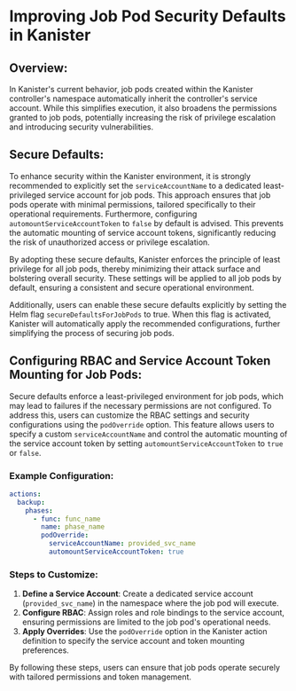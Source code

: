 # Improving Job Pod Security Defaults in Kanister

## Overview:
In Kanister's current behavior, job pods created within the Kanister controller's namespace automatically inherit the controller's service account. While this simplifies execution, it also broadens the permissions granted to job pods, potentially increasing the risk of privilege escalation and introducing security vulnerabilities.

## Secure Defaults:
To enhance security within the Kanister environment, it is strongly recommended to explicitly set the `serviceAccountName` to a dedicated least-privileged service account for job pods. This approach ensures that job pods operate with minimal permissions, tailored specifically to their operational requirements. Furthermore, configuring `automountServiceAccountToken` to `false` by default is advised. This prevents the automatic mounting of service account tokens, significantly reducing the risk of unauthorized access or privilege escalation.

By adopting these secure defaults, Kanister enforces the principle of least privilege for all job pods, thereby minimizing their attack surface and bolstering overall security. These settings will be applied to all job pods by default, ensuring a consistent and secure operational environment.

Additionally, users can enable these secure defaults explicitly by setting the Helm flag `secureDefaultsForJobPods` to true. When this flag is activated, Kanister will automatically apply the recommended configurations, further simplifying the process of securing job pods.

## Configuring RBAC and Service Account Token Mounting for Job Pods:
Secure defaults enforce a least-privileged environment for job pods, which may lead to failures if the necessary permissions are not configured. To address this, users can customize the RBAC settings and security configurations using the `podOverride` option. This feature allows users to specify a custom `serviceAccountName` and control the automatic mounting of the service account token by setting `automountServiceAccountToken` to `true` or `false`.

### Example Configuration:
```yaml
actions:
  backup:
    phases:
      - func: func_name
        name: phase_name
        podOverride:
          serviceAccountName: provided_svc_name
          automountServiceAccountToken: true
```

### Steps to Customize:
1. **Define a Service Account**: Create a dedicated service account (`provided_svc_name`) in the namespace where the job pod will execute.
2. **Configure RBAC**: Assign roles and role bindings to the service account, ensuring permissions are limited to the job pod's operational needs.
3. **Apply Overrides**: Use the `podOverride` option in the Kanister action definition to specify the service account and token mounting preferences.

By following these steps, users can ensure that job pods operate securely with tailored permissions and token management.

